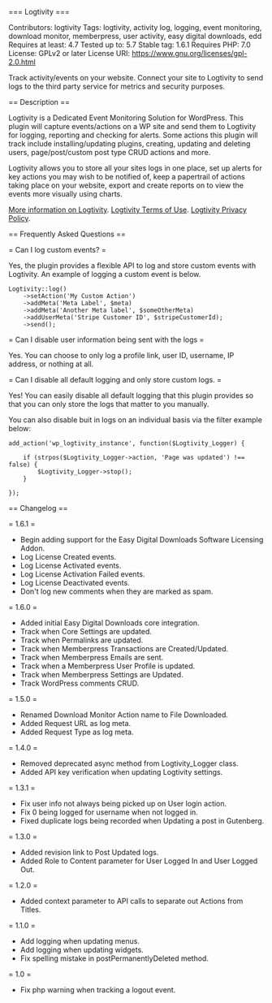 === Logtivity ===

Contributors: logtivity
Tags: logtivity, activity log, logging, event monitoring, download monitor, memberpress, user activity, easy digital downloads, edd
Requires at least: 4.7
Tested up to: 5.7
Stable tag: 1.6.1
Requires PHP: 7.0
License: GPLv2 or later
License URI: https://www.gnu.org/licenses/gpl-2.0.html

Track activity/events on your website. Connect your site to Logtivity to send logs to the third party service for metrics and security purposes.

== Description ==

Logtivity is a Dedicated Event Monitoring Solution for WordPress. This plugin will capture events/actions on a WP site and send them to Logtivity for logging, reporting and checking for alerts. Some actions this plugin will track include installing/updating plugins, creating, updating and deleting users, page/post/custom post type CRUD actions and more.

Logtivity allows you to store all your sites logs in one place, set up alerts for key actions you may wish to be notified of, keep a papertrail of actions taking place on your website, export and create reports on to view the events more visually using charts.

[More information on Logtivity](https://logtivity.io/).
[Logtivity Terms of Use](https://logtivity.io/terms/).
[Logtivity Privacy Policy](https://logtivity.io/privacy/).

== Frequently Asked Questions ==

= Can I log custom events? =

Yes, the plugin provides a flexible API to log and store custom events with Logtivity. An example of logging a custom event is below.

```
Logtivity::log()
	->setAction('My Custom Action')
	->addMeta('Meta Label', $meta)
	->addMeta('Another Meta label', $someOtherMeta)
	->addUserMeta('Stripe Customer ID', $stripeCustomerId);
	->send();
```

= Can I disable user information being sent with the logs =

Yes. You can choose to only log a profile link, user ID, username, IP address, or nothing at all.

= Can I disable all default logging and only store custom logs. =

Yes! You can easily disable all default logging that this plugin provides so that you can only store the logs that matter to you manually.

You can also disable buit in logs on an individual basis via the filter example below:

```
add_action('wp_logtivity_instance', function($Logtivity_Logger) {

	if (strpos($Logtivity_Logger->action, 'Page was updated') !== false) {
		$Logtivity_Logger->stop();
	}

});
```

== Changelog ==

= 1.6.1 =

* Begin adding support for the Easy Digital Downloads Software Licensing Addon.
* Log License Created events.
* Log License Activated events.
* Log License Activation Failed events.
* Log License Deactivated events.
* Don't log new comments when they are marked as spam.

= 1.6.0 =
* Added initial Easy Digital Downloads core integration.
* Track when Core Settings are updated.
* Track when Permalinks are updated.
* Track when Memberpress Transactions are Created/Updated.
* Track when Memberpress Emails are sent.
* Track when a Memberpress User Profile is updated.
* Track when Memberpress Settings are Updated.
* Track WordPress comments CRUD.

= 1.5.0 =
* Renamed Download Monitor Action name to File Downloaded.
* Added Request URL as log meta.
* Added Request Type as log meta.

= 1.4.0 =
* Removed deprecated async method from Logtivity_Logger class.
* Added API key verification when updating Logtivity settings.

= 1.3.1 =
* Fix user info not always being picked up on User login action.
* Fix 0 being logged for username when not logged in.
* Fixed duplicate logs being recorded when Updating a post in Gutenberg.

= 1.3.0 =
* Added revision link to Post Updated logs.
* Added Role to Content parameter for User Logged In and User Logged Out.

= 1.2.0 =
* Added context parameter to API calls to separate out Actions from Titles.

= 1.1.0 =
* Add logging when updating menus.
* Add logging when updating widgets.
* Fix spelling mistake in postPermanentlyDeleted method.

= 1.0 =
* Fix php warning when tracking a logout event.
